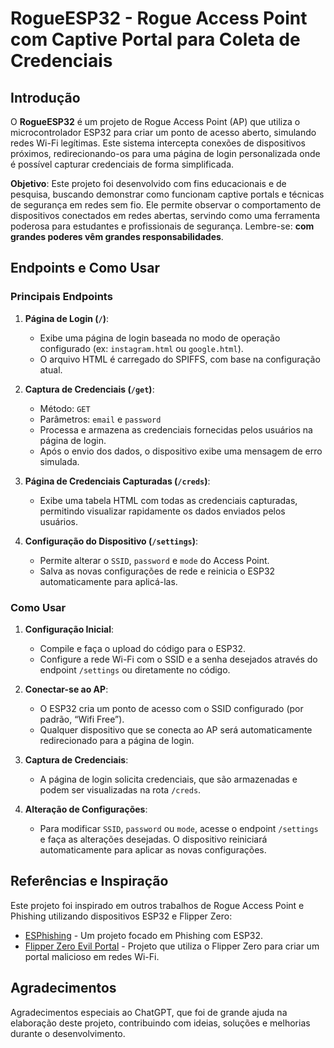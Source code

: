 # RogueESP32 - Rogue Access Point com Captive Portal para Coleta de Credenciais

## Introdução

O **RogueESP32** é um projeto de Rogue Access Point (AP) que utiliza o microcontrolador ESP32 para criar um ponto de acesso aberto, simulando redes Wi-Fi legítimas. Este sistema intercepta conexões de dispositivos próximos, redirecionando-os para uma página de login personalizada onde é possível capturar credenciais de forma simplificada.

**Objetivo**: Este projeto foi desenvolvido com fins educacionais e de pesquisa, buscando demonstrar como funcionam captive portals e técnicas de segurança em redes sem fio. Ele permite observar o comportamento de dispositivos conectados em redes abertas, servindo como uma ferramenta poderosa para estudantes e profissionais de segurança. Lembre-se: **com grandes poderes vêm grandes responsabilidades**.

## Endpoints e Como Usar

### Principais Endpoints

1. **Página de Login (`/`)**:
   - Exibe uma página de login baseada no modo de operação configurado (ex: `instagram.html` ou `google.html`).
   - O arquivo HTML é carregado do SPIFFS, com base na configuração atual.

2. **Captura de Credenciais (`/get`)**:
   - Método: `GET`
   - Parâmetros: `email` e `password`
   - Processa e armazena as credenciais fornecidas pelos usuários na página de login.
   - Após o envio dos dados, o dispositivo exibe uma mensagem de erro simulada.

3. **Página de Credenciais Capturadas (`/creds`)**:
   - Exibe uma tabela HTML com todas as credenciais capturadas, permitindo visualizar rapidamente os dados enviados pelos usuários.

4. **Configuração do Dispositivo (`/settings`)**:
   - Permite alterar o `SSID`, `password` e `mode` do Access Point.
   - Salva as novas configurações de rede e reinicia o ESP32 automaticamente para aplicá-las.

### Como Usar

1. **Configuração Inicial**:
   - Compile e faça o upload do código para o ESP32.
   - Configure a rede Wi-Fi com o SSID e a senha desejados através do endpoint `/settings` ou diretamente no código.

2. **Conectar-se ao AP**:
   - O ESP32 cria um ponto de acesso com o SSID configurado (por padrão, “Wifi Free”).
   - Qualquer dispositivo que se conecta ao AP será automaticamente redirecionado para a página de login.

3. **Captura de Credenciais**:
   - A página de login solicita credenciais, que são armazenadas e podem ser visualizadas na rota `/creds`.

4. **Alteração de Configurações**:
   - Para modificar `SSID`, `password` ou `mode`, acesse o endpoint `/settings` e faça as alterações desejadas. O dispositivo reiniciará automaticamente para aplicar as novas configurações.

## Referências e Inspiração

Este projeto foi inspirado em outros trabalhos de Rogue Access Point e Phishing utilizando dispositivos ESP32 e Flipper Zero:

- [ESPhishing](https://github.com/penegui/ESPhishing) - Um projeto focado em Phishing com ESP32.
- [Flipper Zero Evil Portal](https://github.com/RogueMaster/flipperzero-evil-portal) - Projeto que utiliza o Flipper Zero para criar um portal malicioso em redes Wi-Fi.

## Agradecimentos

Agradecimentos especiais ao ChatGPT, que foi de grande ajuda na elaboração deste projeto, contribuindo com ideias, soluções e melhorias durante o desenvolvimento.
